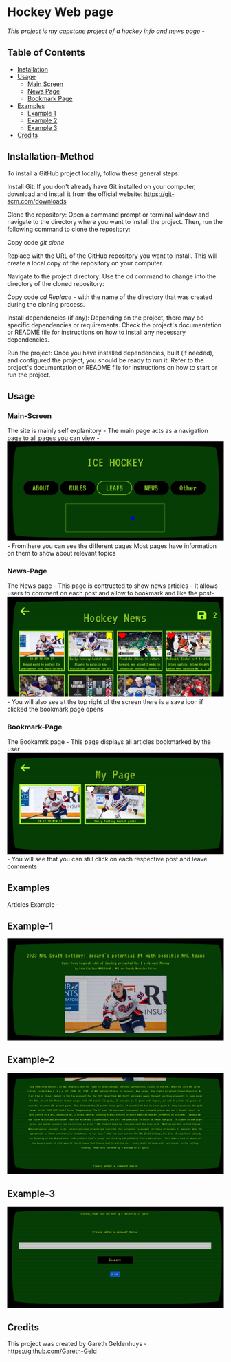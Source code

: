 # Hockey Web page
*This project is my capstone project of a hockey info and news page -*

## Table of Contents
- [Installation](#Installation-Method)
- [Usage](#Usage)
  - [Main Screen](#Main-Screen)
  - [News Page](#News-page)
  - [Bookmark Page](#Bookmark-Page)
- [Examples](#Examples)
  - [Example 1](#Example-1)
  - [Example 2](#Example-2)
  - [Example 3](#Example-3)
- [Credits](#Credits)

## Installation-Method 

To install a GitHub project locally, follow these general steps:

Install Git: If you don't already have Git installed on your computer, download and install it from the official website: https://git-scm.com/downloads

Clone the repository: Open a command prompt or terminal window and navigate to the directory where you want to install the project. Then, run the following command to clone the repository:

Copy code
*git clone <repository URL>*

Replace <repository URL> with the URL of the GitHub repository you want to install. This will create a local copy of the repository on your computer.

Navigate to the project directory: Use the cd command to change into the directory of the cloned repository:

Copy code
*cd <repository directory>*
*Replace <repository directory>* - with the name of the directory that was created during the cloning process.


Install dependencies (if any): Depending on the project, there may be specific dependencies or requirements. Check the project's documentation or README file for instructions on how to install any necessary dependencies.

Run the project: Once you have installed dependencies, built (if needed), and configured the project, you should be ready to run it. Refer to the project's documentation or README file for instructions on how to start or run the project.

## Usage

### Main-Screen

The site is mainly self explanitory - The main page acts as a navigation page to all pages you can view - 
![MainScreen](/Readme/Mainscreen.png) - From here you can see the different pages 
Most pages have information on them to show about relevant topics 

### News-Page

The News page - This page is contructed to show news articles - It allows users to comment on each post and allow to bookmark and like the post- 
![NewsPage](/Readme/News.png) - You will also see at the top right of the screen there is a save icon if clicked the bookmark page opens


### Bookmark-Page

The Bookamrk page - This page displays all articles bookmarked by the user 
![BookmarkPage](/Readme/SaveForLater.png)- You will see that you can still click on each respective post and leave comments



## Examples
Articles Example - 

## Example-1
![Example1](/Readme/Article1.png)

## Example-2
![Example2](/Readme/Article2.png)

## Example-3

![Example3](/Readme/Article3.png)


## Credits
This project was created by Gareth Geldenhuys - https://github.com/Gareth-Geld


